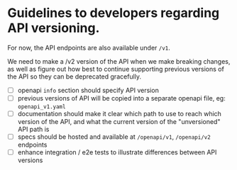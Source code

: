 # Guidelines to developers regarding API versioning.

For now, the API endpoints are also available under `/v1`.

We need to make a /v2 version of the API when we make breaking changes, as well as figure out how best to continue supporting previous versions of the API so they can be deprecated gracefully.


- [ ] openapi `info` section should specify API version
- [ ] previous versions of API will be copied into a separate openapi file, eg: `openapi_v1.yaml`
- [ ] documentation should make it clear which path to use to reach which version of the API, and what the current version of the "unversioned" API path is
- [ ] specs should be hosted and available at  `/openapi/v1`, `/openapi/v2` endpoints
- [ ] enhance integration / e2e tests to illustrate differences between API versions
